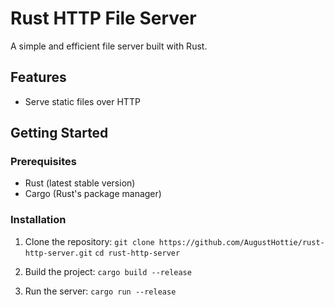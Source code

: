 # Rust HTTP File Server

A simple and efficient file server built with Rust.

## Features

- Serve static files over HTTP

## Getting Started

### Prerequisites

- Rust (latest stable version)
- Cargo (Rust's package manager)

### Installation

1. Clone the repository:
`git clone https://github.com/AugustHottie/rust-http-server.git`
`cd rust-http-server`


2. Build the project:
`cargo build --release`


3. Run the server:
`cargo run --release`